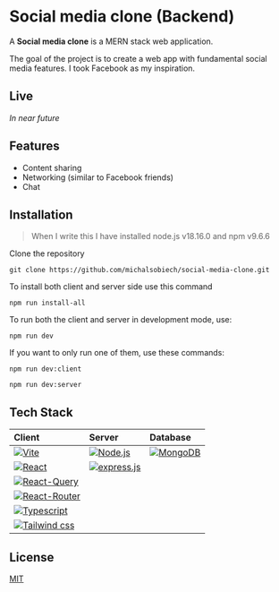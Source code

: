 # Social media clone (Backend)

A **Social media clone** is a MERN stack web application.

The goal of the project is to create a web app with fundamental social media features. I took Facebook as my inspiration.

## Live

*In near future*

## Features

- Content sharing
- Networking (similar to Facebook friends)
- Chat

## Installation

> When I write this I have installed node.js v18.16.0 and npm v9.6.6

Clone the repository

```
git clone https://github.com/michalsobiech/social-media-clone.git
```

To install both client and server side use this command 

```
npm run install-all
```

To run both the client and server in development mode, use:

```
npm run dev
```

If you want to only run one of them, use these commands:

```
npm run dev:client
```

```
npm run dev:server
```

## Tech Stack

| Client                                            | Server                                      | Database                           |
| :------------------------------------------------ | :------------------------------------------ | :--------------------------------- |
| [![Vite][Vite]][Vite-url]                         | [![Node.js][Node.js]][Node.js-url]          | [![MongoDB][MongoDB]][MongoDB-url] |
| [![React][React]][React-url]                      | [![express.js][express.js]][express.js-url] |                                    |
| [![React-Query][React-Query]][React-Query-url]    |                                             |                                    |
| [![React-Router][React-Router]][React-Router-url] |                                             |                                    |
| [![Typescript][Typescript]][Typescript-url]       |                                             |                                    |
| [![Tailwind css][Tailwindcss]][Tailwindcss-url]   |                                             |                                    |

## License

[MIT](/LICENSE)

<!-- Images -->
[Vite]: https://img.shields.io/badge/Vite-B73BFE?style=for-the-badge&logo=vite&logoColor=FFD62E
[Vite-url]: https://vitejs.dev
[React]: https://img.shields.io/badge/React-20232A?style=for-the-badge&logo=react&logoColor=61DAFB
[React-url]: https://react.dev
[React-Router]: https://img.shields.io/badge/React_Router-CA4245?style=for-the-badge&logo=react-router&logoColor=white
[React-Router-url]: https://reactrouter.com/en/main
[React-Query]: https://img.shields.io/badge/React_Query-FF4154?style=for-the-badge&logo=React_Query&logoColor=white
[React-Query-url]: https://tanstack.com/query/v3/
[Typescript]: https://img.shields.io/badge/typescript-3178C6?style=for-the-badge&logo=typescript&logoColor=white
[Typescript-url]: https://www.typescriptlang.org
[Tailwindcss]: https://img.shields.io/badge/Tailwind_CSS-38B2AC?style=for-the-badge&logo=tailwind-css&logoColor=white
[Tailwindcss-url]: https://tailwindcss.com
[Node.js]: https://img.shields.io/badge/Node%20js-339933?style=for-the-badge&logo=nodedotjs&logoColor=white
[Node.js-url]: https://nodejs.org/
[express.js]: https://img.shields.io/badge/Express%20js-000000?style=for-the-badge&logo=express&logoColor=white 
[express.js-url]: https://expressjs.com
[MongoDB]: https://img.shields.io/badge/MongoDB-4EA94B?style=for-the-badge&logo=mongodb&logoColor=white
[MongoDB-url]: https://www.mongodb.com/docs/manual/